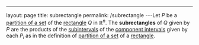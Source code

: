 ---
 layout: page
 title: subrectangle
 permalink: /subrectangle
---Let $P$ be a [partition of a set](https://defsmath.github.io/DefsMath/partition_of_a_set) of the [rectangle](https://defsmath.github.io/DefsMath/rectangle) $Q$ in $\mathbb R^n$. The **subrectangles** of $Q$ given by $P$ are the products of the [subintervals](https://defsmath.github.io/DefsMath/subinterval) of the [component intervals](https://defsmath.github.io/DefsMath/component_interval) given by each $P_i$ as in the definition of [partition of a set](https://defsmath.github.io/DefsMath/partition_of_a_set) of a [rectangle](https://defsmath.github.io/DefsMath/rectangle).